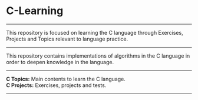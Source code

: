 # C-Learning
***
This repository is focused on learning the C language through Exercises, Projects and Topics relevant to language practice.
***
This repository contains implementations of algorithms in the C language in order to deepen knowledge in the language.
***
**C Topics:** Main contents to learn the C language.<br>
**C Projects:** Exercises, projects and tests.
***
